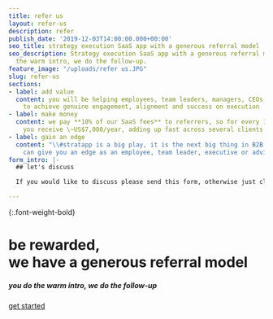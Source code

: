 ```yaml
---
title: refer us
layout: refer-us
description: refer
publish_date: '2019-12-03T14:00:00.000+00:00'
seo_title: strategy execution SaaS app with a generous referral model
seo_description: Strategy execution SaaS app with a generous referral model. You do
  the warm intro, we do the follow-up.
feature_image: "/uploads/refer us.JPG"
slug: refer-us
sections:
- label: add value
  content: you will be helping employees, team leaders, managers, CEOs and owners
    to achieve genuine engagement, alignment and success on execution
- label: make money
  content: we pay **10% of our SaaS fees** to referrers, so for every 1,000 paid users
    you receive \~US$7,080/year, adding up fast across several clients
- label: gain an edge
  content: "\\#stratapp is a big play, it is the next big thing in B2B SaaS, which
    can give you an edge as an employee, team leader, executive or advisor"
form_intro: |-
  ## let's discuss

  If you would like to discuss please send this form, otherwise just click 'get started' above:

---
```

{:.font-weight-bold}

# be rewarded, <br>we have a generous referral model

##### you do the warm intro, we do the follow-up

<a class="btn btn-primary rounded-pill mt-3" href="https://bit.ly/make-money-referring-stratapp" target="_blank">get started</a>